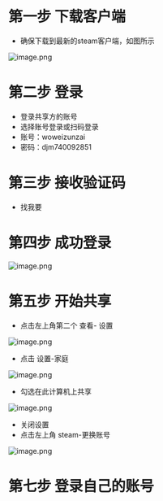 # 第一步 下载客户端
- 确保下载到最新的steam客户端，如图所示

![image.png](https://djm-1317856319.cos.ap-shanghai.myqcloud.com/djm-1317856319/202401200950807.png)
# 第二步 登录       

- 登录共享方的账号
- 选择账号登录或扫码登录
- 账号：woweizunzai
- 密码：djm740092851
# 第三步 接收验证码

- 找我要
# 第四步 成功登录
![image.png](https://djm-1317856319.cos.ap-shanghai.myqcloud.com/djm-1317856319/202401200950808.png)

# 第五步 开始共享

- 点击左上角第二个 查看- 设置

![image.png](https://djm-1317856319.cos.ap-shanghai.myqcloud.com/djm-1317856319/202401200950809.png)

- 点击 设置-家庭

![image.png](https://djm-1317856319.cos.ap-shanghai.myqcloud.com/djm-1317856319/202401200950810.png)

- 勾选在此计算机上共享

![image.png](https://djm-1317856319.cos.ap-shanghai.myqcloud.com/djm-1317856319/202401200950811.png)

- 关闭设置
- 点击左上角  steam-更换账号

![image.png](https://djm-1317856319.cos.ap-shanghai.myqcloud.com/djm-1317856319/202401200950812.png)
# 第七步 登录自己的账号

